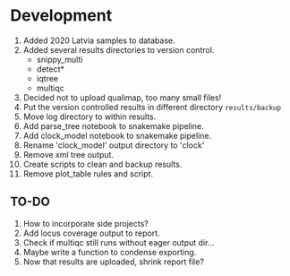 # Development

1. Added 2020 Latvia samples to database.
1. Added several results directories to version control.
    - snippy_multi
    - detect*
    - iqtree
    - multiqc
1. Decided not to upload qualimap, too many small files!
1. Put the version controlled results in different directory ```results/backup```
1. Move log directory to within results.
1. Add parse_tree notebook to snakemake pipeline.
1. Add clock_model notebook to snakemake pipeline.
1. Rename 'clock_model' output directory to 'clock'
1. Remove xml tree output.
1. Create scripts to clean and backup results.
1. Remove plot_table rules and script.

## TO-DO

1. How to incorporate side projects?
1. Add locus coverage output to report.
1. Check if multiqc still runs without eager output dir...
1. Maybe write a function to condense exporting.
1. Now that results are uploaded, shrink report file?
